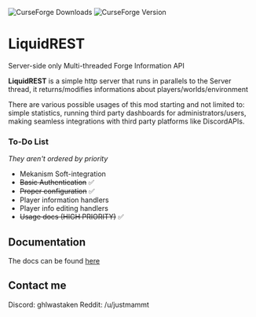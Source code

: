 ![CurseForge Downloads](https://img.shields.io/curseforge/dt/1050068) ![CurseForge Version](https://img.shields.io/curseforge/v/1050068)


# LiquidREST  
Server-side only Multi-threaded Forge Information API   

**LiquidREST** is a simple http server that runs in parallels to the Server thread, it returns/modifies informations about players/worlds/environment  
  
There are various possible usages of this mod starting and not limited to: simple statistics, running third party dashboards for administrators/users, making seamless integrations with third party platforms like DiscordAPIs.  
  
### To-Do List  
_They aren't ordered by priority_  
  
- Mekanism Soft-integration  
- ~~Basic Authentication~~ ✅
- ~~Proper configuration~~ ✅
- Player information handlers  
- Player info editing handlers  
- ~~Usage docs (HIGH PRIORITY)~~ ✅

## Documentation
The docs can be found [here](https://liquidrest.fanilla.cloud)
## Contact me
Discord: ghlwastaken
Reddit: /u/justmammt